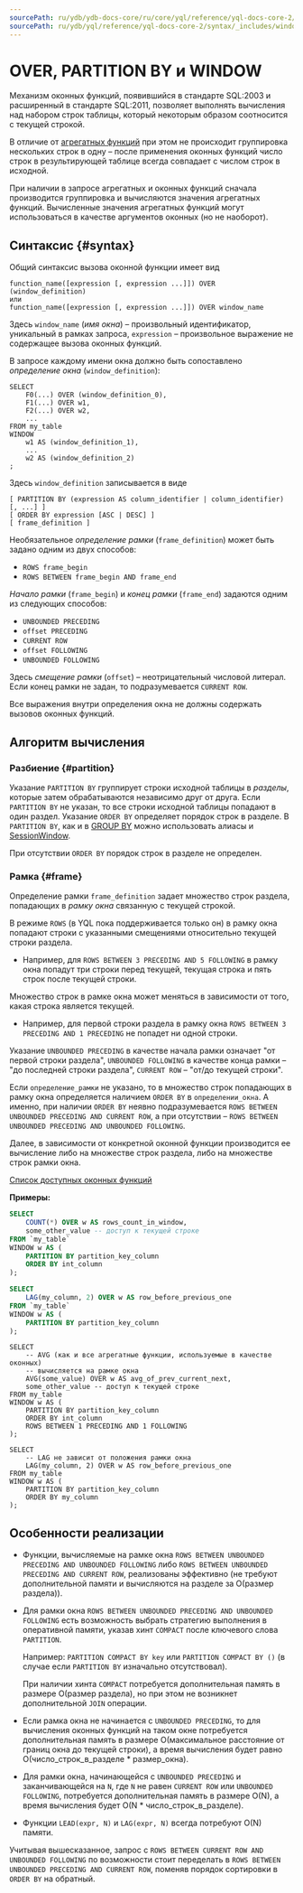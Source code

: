 ```yaml
---
sourcePath: ru/ydb/ydb-docs-core/ru/core/yql/reference/yql-docs-core-2/syntax/_includes/window.md
sourcePath: ru/ydb/yql/reference/yql-docs-core-2/syntax/_includes/window.md
---
```


# OVER, PARTITION BY и WINDOW

Механизм оконных функций, появившийся в стандарте SQL:2003 и расширенный в стандарте SQL:2011, позволяет выполнять вычисления над набором строк таблицы, который некоторым образом соотносится с текущей строкой.

В отличие от [агрегатных функций](../../builtins/aggregation.md) при этом не происходит группировка нескольких строк в одну – после применения оконных функций число строк в результирующей таблице всегда совпадает с числом строк в исходной.

При наличии в запросе агрегатных и оконных функций сначала производится группировка и вычисляются значения агрегатных функций. Вычисленные значения агрегатных функций могут использоваться в качестве аргументов оконных (но не наоборот).

## Синтаксис {#syntax}

Общий синтаксис вызова оконной функции имеет вид
```
function_name([expression [, expression ...]]) OVER (window_definition)
или
function_name([expression [, expression ...]]) OVER window_name
```

Здесь `window_name` (_имя окна_) – произвольный идентификатор, уникальный в рамках запроса, `expression` – произвольное выражение не содержащее вызова оконных функций.

В запросе каждому имени окна должно быть сопоставлено _определение окна_ (`window_definition`):

```
SELECT
    F0(...) OVER (window_definition_0),
    F1(...) OVER w1,
    F2(...) OVER w2,
    ...
FROM my_table
WINDOW
    w1 AS (window_definition_1),
    ...
    w2 AS (window_definition_2)
;
```

Здесь `window_definition` записывается в виде
```
[ PARTITION BY (expression AS column_identifier | column_identifier) [, ...] ]
[ ORDER BY expression [ASC | DESC] ]
[ frame_definition ]
```

Необязательное *определение рамки* (`frame_definition`) может быть задано одним из двух способов:

* ```ROWS frame_begin```
* ```ROWS BETWEEN frame_begin AND frame_end```

*Начало рамки* (`frame_begin`) и *конец рамки* (`frame_end`) задаются одним из следующих способов:

* ```UNBOUNDED PRECEDING```
* ```offset PRECEDING```
* ```CURRENT ROW```
* ```offset FOLLOWING```
* ```UNBOUNDED FOLLOWING```

Здесь *смещение рамки* (`offset`) – неотрицательный числовой литерал. Если конец рамки не задан, то подразумевается `CURRENT ROW`.

Все выражения внутри определения окна не должны содержать вызовов оконных функций.

## Алгоритм вычисления

### Разбиение {#partition}
Указание `PARTITION BY` группирует строки исходной таблицы в _разделы_, которые затем обрабатываются независимо друг от друга.
Если `PARTITION BY` не указан, то все строки исходной таблицы попадают в один раздел. Указание `ORDER BY` определяет порядок строк в разделе.
В `PARTITION BY`, как и в [GROUP BY](../group_by.md) можно использовать алиасы и [SessionWindow](../group_by.md#session-window).

При отсутствии `ORDER BY` порядок строк в разделе не определен.

### Рамка {#frame}
Определение рамки `frame_definition` задает множество строк раздела, попадающих в *рамку окна* связанную с текущей строкой.

В режиме `ROWS` (в YQL пока поддерживается только он) в рамку окна попадают строки с указанными смещениями относительно текущей строки раздела.

  * Например, для `ROWS BETWEEN 3 PRECEDING AND 5 FOLLOWING` в рамку окна попадут три строки перед текущей, текущая строка и пять строк после текущей строки.

Множество строк в рамке окна может меняться в зависимости от того, какая строка является текущей.

  * Например, для первой строки раздела в рамку окна `ROWS BETWEEN 3 PRECEDING AND 1 PRECEDING` не попадет ни одной строки.

Указание `UNBOUNDED PRECEDING` в качестве начала рамки означает "от первой строки раздела", `UNBOUNDED FOLLOWING` в качестве конца рамки – "до последней строки раздела", `CURRENT ROW` – "от/до текущей строки".

Если `определение_рамки` не указано, то в множество строк попадающих в рамку окна определяется наличием `ORDER BY` в `определении_окна`.
А именно, при наличии `ORDER BY` неявно подразумевается `ROWS BETWEEN UNBOUNDED PRECEDING AND CURRENT ROW`, а при отсутствии – `ROWS BETWEEN UNBOUNDED PRECEDING AND UNBOUNDED FOLLOWING`.

Далее, в зависимости от конкретной оконной функции производится ее вычисление либо на множестве строк раздела, либо на множестве строк рамки окна.

[Список доступных оконных функций](../../builtins/window.md)

**Примеры:**

```sql
SELECT
    COUNT(*) OVER w AS rows_count_in_window,
    some_other_value -- доступ к текущей строке
FROM `my_table`
WINDOW w AS (
    PARTITION BY partition_key_column
    ORDER BY int_column
);
```

```sql
SELECT
    LAG(my_column, 2) OVER w AS row_before_previous_one
FROM `my_table`
WINDOW w AS (
    PARTITION BY partition_key_column
);
```

``` yql
SELECT
    -- AVG (как и все агрегатные функции, используемые в качестве оконных)
    -- вычисляется на рамке окна
    AVG(some_value) OVER w AS avg_of_prev_current_next,
    some_other_value -- доступ к текущей строке
FROM my_table
WINDOW w AS (
    PARTITION BY partition_key_column
    ORDER BY int_column
    ROWS BETWEEN 1 PRECEDING AND 1 FOLLOWING
);
```

``` yql
SELECT
    -- LAG не зависит от положения рамки окна
    LAG(my_column, 2) OVER w AS row_before_previous_one
FROM my_table
WINDOW w AS (
    PARTITION BY partition_key_column
    ORDER BY my_column
);
```

## Особенности реализации

* Функции, вычисляемые на рамке окна `ROWS BETWEEN UNBOUNDED PRECEDING AND UNBOUNDED FOLLOWING` либо `ROWS BETWEEN UNBOUNDED PRECEDING AND CURRENT ROW`, реализованы эффективно (не требуют дополнительной памяти и вычисляются на разделе за O(размер раздела)).

* Для рамки окна `ROWS BETWEEN UNBOUNDED PRECEDING AND UNBOUNDED FOLLOWING` есть возможность выбрать стратегию выполнения в оперативной памяти, указав хинт `COMPACT` после ключевого слова `PARTITION`.

  Например: `PARTITION COMPACT BY key` или `PARTITION COMPACT BY ()` (в случае если `PARTITION BY` изначально отсутствовал).
  
  При наличии хинта `COMPACT` потребуется дополнительная память в размере O(размер раздела), но при этом не возникнет дополнительной `JOIN` операции.

* Если рамка окна не начинается с `UNBOUNDED PRECEDING`, то для вычисления оконных функций на таком окне потребуется дополнительная память в размере O(максимальное расстояние от границ окна до текущей строки), а время вычисления будет равно O(число_строк_в_разделе * размер_окна).

* Для рамки окна, начинающейся с `UNBOUNDED PRECEDING` и заканчивающейся на `N`, где `N` не равен `CURRENT ROW` или `UNBOUNDED FOLLOWING`, потребуется дополнительная память в размере O(N), а время вычисления будет O(N * число_строк_в_разделе).

* Функции `LEAD(expr, N)` и `LAG(expr, N)` всегда потребуют O(N) памяти.

Учитывая вышесказанное, запрос с `ROWS BETWEEN CURRENT ROW AND UNBOUNDED FOLLOWING` по возможности стоит переделать в `ROWS BETWEEN UNBOUNDED PRECEDING AND CURRENT ROW`, поменяв порядок сортировки в `ORDER BY` на обратный.

